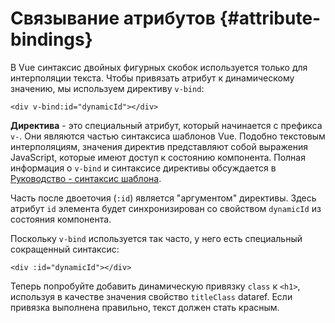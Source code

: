 # Связывание атрибутов {#attribute-bindings}

В Vue синтаксис двойных фигурных скобок используется только для интерполяции текста. Чтобы привязать атрибут к динамическому значению, мы используем директиву `v-bind`:

```vue-html
<div v-bind:id="dynamicId"></div>
```

**Директива** - это специальный атрибут, который начинается с префикса `v-`. Они являются частью синтаксиса шаблонов Vue. Подобно текстовым интерполяциям, значения директив представляют собой выражения JavaScript, которые имеют доступ к состоянию компонента. Полная информация о `v-bind` и синтаксисе директивы обсуждается в <a target="_blank" href="/guide/essentials/template-syntax.html ">Руководство - синтаксис шаблона</a>.

Часть после двоеточия (`:id`) является "аргументом" директивы. Здесь атрибут `id` элемента будет синхронизирован со свойством `dynamicId` из состояния компонента.

Поскольку `v-bind` используется так часто, у него есть специальный сокращенный синтаксис:

```vue-html
<div :id="dynamicId"></div>
```

Теперь попробуйте добавить динамическую привязку `class` к `<h1>`, используя в качестве значения свойство `titleClass` <span class="options-api">data</span><span class="composition-api">ref</span>. Если привязка выполнена правильно, текст должен стать красным.
